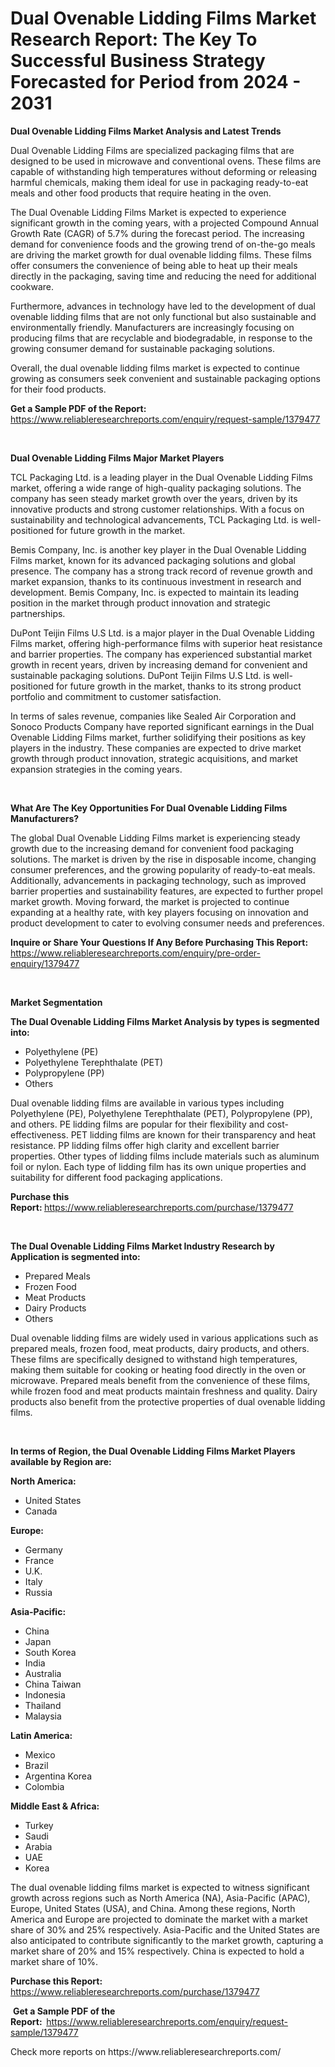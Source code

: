 <p><h1>Dual Ovenable Lidding Films Market Research Report: The Key To Successful Business Strategy Forecasted for Period from 2024 - 2031</h1></p><p><strong>Dual Ovenable Lidding Films Market Analysis and Latest Trends</strong></p>
<p><p>Dual Ovenable Lidding Films are specialized packaging films that are designed to be used in microwave and conventional ovens. These films are capable of withstanding high temperatures without deforming or releasing harmful chemicals, making them ideal for use in packaging ready-to-eat meals and other food products that require heating in the oven.</p><p>The Dual Ovenable Lidding Films Market is expected to experience significant growth in the coming years, with a projected Compound Annual Growth Rate (CAGR) of 5.7% during the forecast period. The increasing demand for convenience foods and the growing trend of on-the-go meals are driving the market growth for dual ovenable lidding films. These films offer consumers the convenience of being able to heat up their meals directly in the packaging, saving time and reducing the need for additional cookware.</p><p>Furthermore, advances in technology have led to the development of dual ovenable lidding films that are not only functional but also sustainable and environmentally friendly. Manufacturers are increasingly focusing on producing films that are recyclable and biodegradable, in response to the growing consumer demand for sustainable packaging solutions.</p><p>Overall, the dual ovenable lidding films market is expected to continue growing as consumers seek convenient and sustainable packaging options for their food products.</p></p>
<p><strong>Get a Sample PDF of the Report:&nbsp;</strong> <a href="https://www.reliableresearchreports.com/enquiry/request-sample/1379477">https://www.reliableresearchreports.com/enquiry/request-sample/1379477</a></p>
<p>&nbsp;</p>
<p><strong>Dual Ovenable Lidding Films Major Market Players</strong></p>
<p><p>TCL Packaging Ltd. is a leading player in the Dual Ovenable Lidding Films market, offering a wide range of high-quality packaging solutions. The company has seen steady market growth over the years, driven by its innovative products and strong customer relationships. With a focus on sustainability and technological advancements, TCL Packaging Ltd. is well-positioned for future growth in the market.</p><p>Bemis Company, Inc. is another key player in the Dual Ovenable Lidding Films market, known for its advanced packaging solutions and global presence. The company has a strong track record of revenue growth and market expansion, thanks to its continuous investment in research and development. Bemis Company, Inc. is expected to maintain its leading position in the market through product innovation and strategic partnerships.</p><p>DuPont Teijin Films U.S Ltd. is a major player in the Dual Ovenable Lidding Films market, offering high-performance films with superior heat resistance and barrier properties. The company has experienced substantial market growth in recent years, driven by increasing demand for convenient and sustainable packaging solutions. DuPont Teijin Films U.S Ltd. is well-positioned for future growth in the market, thanks to its strong product portfolio and commitment to customer satisfaction.</p><p>In terms of sales revenue, companies like Sealed Air Corporation and Sonoco Products Company have reported significant earnings in the Dual Ovenable Lidding Films market, further solidifying their positions as key players in the industry. These companies are expected to drive market growth through product innovation, strategic acquisitions, and market expansion strategies in the coming years.</p></p>
<p>&nbsp;</p>
<p><strong>What Are The Key Opportunities For Dual Ovenable Lidding Films Manufacturers?</strong></p>
<p><p>The global Dual Ovenable Lidding Films market is experiencing steady growth due to the increasing demand for convenient food packaging solutions. The market is driven by the rise in disposable income, changing consumer preferences, and the growing popularity of ready-to-eat meals. Additionally, advancements in packaging technology, such as improved barrier properties and sustainability features, are expected to further propel market growth. Moving forward, the market is projected to continue expanding at a healthy rate, with key players focusing on innovation and product development to cater to evolving consumer needs and preferences.</p></p>
<p><strong>Inquire or Share Your Questions If Any Before Purchasing This Report:</strong> <a href="https://www.reliableresearchreports.com/enquiry/pre-order-enquiry/1379477">https://www.reliableresearchreports.com/enquiry/pre-order-enquiry/1379477</a></p>
<p>&nbsp;</p>
<p><strong>Market Segmentation</strong></p>
<p><strong>The Dual Ovenable Lidding Films Market Analysis by types is segmented into:</strong></p>
<p><ul><li>Polyethylene (PE)</li><li>Polyethylene Terephthalate (PET)</li><li>Polypropylene (PP)</li><li>Others</li></ul></p>
<p><p>Dual ovenable lidding films are available in various types including Polyethylene (PE), Polyethylene Terephthalate (PET), Polypropylene (PP), and others. PE lidding films are popular for their flexibility and cost-effectiveness. PET lidding films are known for their transparency and heat resistance. PP lidding films offer high clarity and excellent barrier properties. Other types of lidding films include materials such as aluminum foil or nylon. Each type of lidding film has its own unique properties and suitability for different food packaging applications.</p></p>
<p><strong>Purchase this Report:&nbsp;</strong><a href="https://www.reliableresearchreports.com/purchase/1379477">https://www.reliableresearchreports.com/purchase/1379477</a></p>
<p>&nbsp;</p>
<p><strong>The Dual Ovenable Lidding Films Market Industry Research by Application is segmented into:</strong></p>
<p><ul><li>Prepared Meals</li><li>Frozen Food</li><li>Meat Products</li><li>Dairy Products</li><li>Others</li></ul></p>
<p><p>Dual ovenable lidding films are widely used in various applications such as prepared meals, frozen food, meat products, dairy products, and others. These films are specifically designed to withstand high temperatures, making them suitable for cooking or heating food directly in the oven or microwave. Prepared meals benefit from the convenience of these films, while frozen food and meat products maintain freshness and quality. Dairy products also benefit from the protective properties of dual ovenable lidding films.</p></p>
<p>&nbsp;</p>
<p><strong>In terms of Region, the Dual Ovenable Lidding Films Market Players available by Region are:</strong></p>
<p>
    <p> <strong> North America: </strong>
        <ul>
            <li>United States</li>
            <li>Canada</li>
        </ul>
        </p> 
    <p> <strong> Europe: </strong>
        <ul>
            <li>Germany</li>
            <li>France</li>
            <li>U.K.</li>
            <li>Italy</li>
            <li>Russia</li>
        </ul>
        </p> 
    <p> <strong> Asia-Pacific: </strong>
        <ul>
            <li>China</li>
            <li>Japan</li>
            <li>South Korea</li>
            <li>India</li>
            <li>Australia</li>
            <li>China Taiwan</li>
            <li>Indonesia</li>
            <li>Thailand</li>
            <li>Malaysia</li>
        </ul>
        </p> 
    <p> <strong> Latin America: </strong>
        <ul>
            <li>Mexico</li>
            <li>Brazil</li>
            <li>Argentina Korea</li>
            <li>Colombia</li>
        </ul>
        </p> 
    <p> <strong> Middle East & Africa: </strong>
        <ul>
            <li>Turkey</li>
            <li>Saudi</li>
            <li>Arabia</li>
            <li>UAE</li>
            <li>Korea</li>
        </ul>
    </p>
    </p>
<p><p>The dual ovenable lidding films market is expected to witness significant growth across regions such as North America (NA), Asia-Pacific (APAC), Europe, United States (USA), and China. Among these regions, North America and Europe are projected to dominate the market with a market share of 30% and 25% respectively. Asia-Pacific and the United States are also anticipated to contribute significantly to the market growth, capturing a market share of 20% and 15% respectively. China is expected to hold a market share of 10%.</p></p>
<p><strong>Purchase this Report: </strong><a href="https://www.reliableresearchreports.com/purchase/1379477">https://www.reliableresearchreports.com/purchase/1379477</a></p>
<p>&nbsp;<strong>Get a Sample PDF of the Report:&nbsp;&nbsp;</strong><a href="https://www.reliableresearchreports.com/enquiry/request-sample/1379477">https://www.reliableresearchreports.com/enquiry/request-sample/1379477</a></p>
<p><strong></strong></p>
<p>Check more reports on https://www.reliableresearchreports.com/</p>